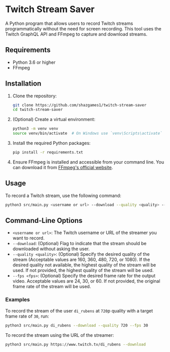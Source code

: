 # Twitch Stream Saver

A Python program that allows users to record Twitch streams programmatically without the need for screen recording. This tool uses the Twitch GraphQL API and FFmpeg to capture and download streams.

## Requirements

- Python 3.6 or higher
- FFmpeg

## Installation

1. Clone the repository:

   ```bash
   git clone https://github.com/shazgames1/twitch-stream-saver
   cd twitch-stream-saver
   ```

2. (Optional) Create a virtual environment:

   ```bash
   python3 -m venv venv
   source venv/bin/activate  # On Windows use `venv\Scripts\activate`
   ```

3. Install the required Python packages:

   ```bash
   pip install -r requirements.txt
   ```

4. Ensure FFmpeg is installed and accessible from your command line. You can download it from [FFmpeg's official website](https://ffmpeg.org/download.html).

## Usage

To record a Twitch stream, use the following command:

```bash
python3 src/main.py <username or url> --download --quality <quality> --fps <fps>
```

## Command-Line Options

- `<username or url>`: The Twitch username or URL of the streamer you want to record.
- `--download`: (Optional) Flag to indicate that the stream should be downloaded without asking the user.
- `--quality <quality>`: (Optional) Specify the desired quality of the stream (Acceptable values are 160, 360, 480, 720, or 1080). If the desired quality not available, the highest quality of the stream will be used. If not provided, the highest quality of the stream will be used.
- `--fps <fps>`: (Optional) Specify the desired frame rate for the output video. Acceptable values are 24, 30, or 60. If not provided, the original frame rate of the stream will be used.

### Examples

To record the stream of the user `di_rubens` at `720`p quality with a target frame rate of `30`, run:

```bash
python3 src/main.py di_rubens --download --quality 720 --fps 30
```

To record the stream using the URL of the streamer:

```bash
python3 src/main.py https://www.twitch.tv/di_rubens --download
```
